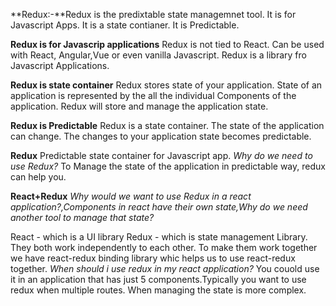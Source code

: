 **Redux:-**Redux is the predixtable state managemnet tool.
It is for Javascript Apps.
It is a state contianer.
It is Predictable.

**Redux is for Javascrip applications**
Redux is not tied to React.
Can be used with React, Angular,Vue or even vanilla Javascript.
Redux is a library fro Javascript Applications.

**Redux is state container**
Redux stores state of your application.
State of an application is represented by the all the individual Components of the application.
Redux will store and manage the application state.

**Redux is Predictable**
Redux is a state container.
The state of the application can change.
The changes to your application state becomes predictable.

**Redux**
Predictable state container for Javascript app.
_Why do we need to use Redux?_
To Manage the state of the application in predictable way, redux can help you.

**React+Redux**
_Why would we want to use Redux in a react application?,Components in react have their own state,Why do we need another tool to manage that state?_

React - which is a UI library
Redux - which is state management Library.
They both work independently to each other.
To make them work together we have react-redux binding library whic helps us to use react-redux together.
*When should i use redux in my react application?*
You couold use it in an application that has just 5 components.Typically you want to use redux when multiple routes.
When managing the state is more complex.
